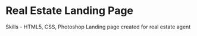 # Real Estate Landing Page
Skills - HTML5, CSS, Photoshop
Landing page created for real estate agent
